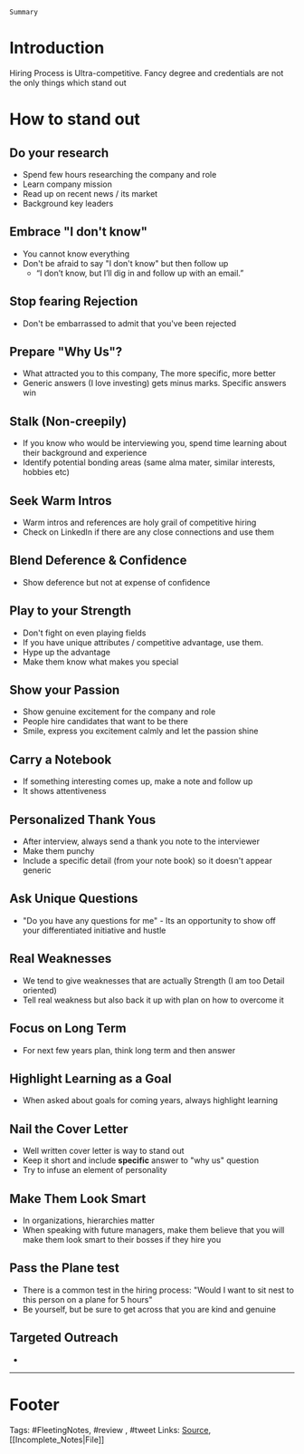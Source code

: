 `Summary`

# Introduction
Hiring Process is Ultra-competitive.  Fancy degree and credentials are not the only things which stand out

# How to stand out
## Do your research
- Spend few hours researching the company and role
- Learn company mission
- Read up on recent news / its market
- Background key leaders

## Embrace "I don't know"
- You cannot know everything
- Don't be afraid to say "I don't know" but then follow up
	- “I don’t know, but I’ll dig in and follow up with an email.”

## Stop fearing Rejection
- Don't be embarrassed to admit that you've been rejected

## Prepare "Why Us"?
- What attracted you to this company, The more specific, more better
- Generic answers (I love investing) gets minus marks. Specific answers win

## Stalk (Non-creepily)
- If you know who would be interviewing you, spend time learning about their background and experience
- Identify potential bonding areas (same alma mater, similar interests, hobbies etc)

## Seek Warm Intros
- Warm intros and references are holy grail of competitive hiring
- Check on LinkedIn if there are any close connections and use them

## Blend Deference & Confidence
- Show deference but not at expense of confidence

## Play to your Strength
- Don't fight on even playing fields
- If you have unique attributes / competitive advantage, use them.
- Hype up the advantage
- Make them know what makes you special

## Show your Passion
- Show genuine excitement for the company and role
- People hire candidates that want to be there
- Smile, express you excitement calmly and let the passion shine

## Carry a Notebook
- If something interesting comes up, make a note and follow up
- It shows attentiveness

## Personalized Thank Yous
- After interview, always send a thank you note to the interviewer
- Make them punchy
- Include a specific detail (from your note book) so it doesn't appear generic

## Ask Unique Questions
- "Do you have any questions for me" - Its an opportunity to show off your differentiated initiative and hustle

## Real Weaknesses
- We tend to give weaknesses that are actually Strength (I am too Detail oriented)
- Tell real weakness but also back it up with plan on how to overcome it

## Focus on Long Term
- For next few years plan, think long term and then answer

## Highlight Learning as a Goal
- When asked about goals for coming years, always highlight learning

## Nail the Cover Letter
- Well written cover letter is way to stand out
- Keep it short and include **specific** answer to "why us" question
- Try to infuse an element of personality

## Make Them Look Smart
- In organizations, hierarchies matter
- When speaking with future managers, make them believe that you will make them look smart to their bosses if they hire you

## Pass the Plane test
- There is a common test in the hiring process: "Would I want to sit nest to this person on a plane for 5 hours"
- Be yourself, but be sure to get across that you are kind and genuine

## Targeted Outreach
- 



---
# Footer

Tags: #FleetingNotes, #review , #tweet
Links: 
[Source](https://twitter.com/SahilBloom/status/1399375061111382022?s=20), [[Incomplete_Notes|File]]

<!--stackedit_data:
eyJoaXN0b3J5IjpbLTczMzE0NjAwMiwtMTQyMTI5NjE0OCwtMT
Q0OTUyOTgxNSw5NzU0ODk1OTldfQ==
-->